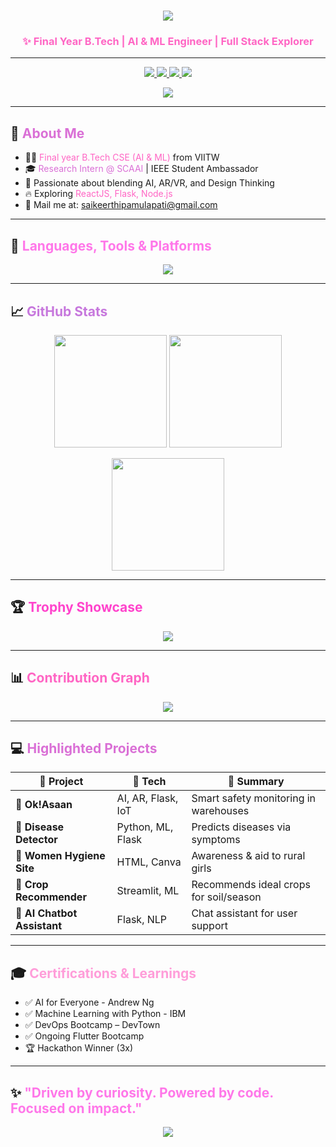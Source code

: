 <!-- Gradient Animated Title -->
<h1 align="center">
  <img src="https://readme-typing-svg.herokuapp.com?font=Fira+Code&weight=600&size=27&pause=700&color=F479E2&center=true&vCenter=true&width=800&lines=🌸+Hi%2C+I'm+Kusuma+Sai+Keerthi!;AI+%26+ML+Developer+%7C+Tech+Enthusiast;Design+Thinker+%7C+Code+Craftsman+%F0%9F%92%BB" />
</h1>

<h3 align="center">
  <span style="color:#FF66C4;">✨ Final Year B.Tech | AI & ML Engineer | Full Stack Explorer</span>
</h3>

---

<!-- Social Buttons -->
<p align="center">
  <a href="https://www.linkedin.com/in/kusuma-sai-keerthi-897408275/" target="_blank">
    <img src="https://img.shields.io/badge/LinkedIn-%23C778DD?style=for-the-badge&logo=linkedin&logoColor=white" />
  </a>
  <a href="https://leetcode.com/u/whistlepamulapati/" target="_blank">
    <img src="https://img.shields.io/badge/LeetCode-%23FFA116.svg?style=for-the-badge&logo=leetcode&logoColor=black" />
  </a>
  <a href="https://www.codechef.com/users/keerthi4236" target="_blank">
    <img src="https://img.shields.io/badge/CodeChef-%235B4638.svg?style=for-the-badge&logo=codechef&logoColor=white" />
  </a>
  <a href="mailto:saikeerthipamulapati@gmail.com" target="_blank">
    <img src="https://img.shields.io/badge/Email-%23D14836?style=for-the-badge&logo=gmail&logoColor=white" />
  </a>
</p>

<p align="center">
  <img src="https://komarev.com/ghpvc/?username=saikeerthi2929&label=Profile+Views&color=FF66C4&style=flat-square" />
</p>

---

## 💜 <span style="color:#DA70D6;">About Me</span>

- 👩‍🎓 <span style="color:#FF66C4;">Final year B.Tech CSE (AI & ML)</span> from VIITW  
- 🎓 <span style="color:#DA70D6;">Research Intern @ SCAAI</span> | IEEE Student Ambassador  
- 🌟 Passionate about blending AI, AR/VR, and Design Thinking  
- 🔥 Exploring <span style="color:#FF66C4;">ReactJS, Flask, Node.js</span>  
- 📧 Mail me at: <span style="color:#FF44CC;">saikeerthipamulapati@gmail.com</span>

---

## 🧠 <span style="color:#FF77E9;">Languages, Tools & Platforms</span>

<p align="center">
  <img src="https://skillicons.dev/icons?i=python,java,javascript,html,css,react,flask,nodejs,jupyter,git,mongodb,figma,vscode,linux&theme=dark" />
</p>

---

## 📈 <span style="color:#C778DD;">GitHub Stats</span>

<p align="center">
  <img src="https://github-readme-stats.vercel.app/api?username=saikeerthi2929&show_icons=true&theme=radical&count_private=true&border_radius=12" height="180"/>
  <img src="https://github-readme-stats.vercel.app/api/top-langs/?username=saikeerthi2929&layout=compact&theme=radical&border_radius=12" height="180"/>
</p>

<p align="center">
  <img src="https://github-readme-streak-stats.herokuapp.com/?user=saikeerthi2929&theme=radical&border_radius=12" height="180"/>
</p>

---

## 🏆 <span style="color:#FF44CC;">Trophy Showcase</span>

<p align="center">
  <img src="https://github-profile-trophy.vercel.app/?username=saikeerthi2929&theme=algolia&row=1&no-frame=true&no-bg=true" />
</p>

---

## 📊 <span style="color:#FF66C4;">Contribution Graph</span>

<p align="center">
  <img src="https://github-readme-activity-graph.vercel.app/graph?username=saikeerthi2929&theme=react-dark&area=true&hide_border=true" />
</p>

---

## 💻 <span style="color:#DA70D6;">Highlighted Projects</span>

| 🌟 Project | 🚀 Tech | 📄 Summary |
|-----------|---------|------------|
| 🦺 **Ok!Asaan** | AI, AR, Flask, IoT | Smart safety monitoring in warehouses |
| 💊 **Disease Detector** | Python, ML, Flask | Predicts diseases via symptoms |
| 🧼 **Women Hygiene Site** | HTML, Canva | Awareness & aid to rural girls |
| 🌱 **Crop Recommender** | Streamlit, ML | Recommends ideal crops for soil/season |
| 🧠 **AI Chatbot Assistant** | Flask, NLP | Chat assistant for user support |

---

## 🎓 <span style="color:#FF9DD9;">Certifications & Learnings</span>

- ✅ AI for Everyone - Andrew Ng  
- ✅ Machine Learning with Python - IBM  
- ✅ DevOps Bootcamp – DevTown  
- ✅ Ongoing Flutter Bootcamp  
- 🏆 Hackathon Winner (3x)

---

## ✨ <span style="color:#FF77E9;">"Driven by curiosity. Powered by code. Focused on impact."</span>

<p align="center">
  <img src="https://capsule-render.vercel.app/api?type=waving&color=gradient&height=120&section=footer&text=Thanks+for+visiting!+💖&fontColor=ffffff&fontSize=24&animation=twinkling" />
</p>



